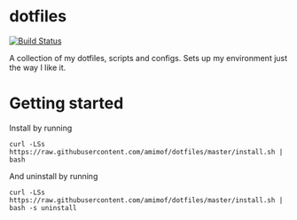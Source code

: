 # dotfiles
[![Build Status](https://travis-ci.org/amimof/dotfiles.svg?branch=master)](https://travis-ci.org/amimof/dotfiles)

A collection of my dotfiles, scripts and configs. Sets up my environment just the way I like it.

# Getting started

Install by running 
```
curl -LSs https://raw.githubusercontent.com/amimof/dotfiles/master/install.sh | bash
```

And uninstall by running
```
curl -LSs https://raw.githubusercontent.com/amimof/dotfiles/master/install.sh | bash -s uninstall
```